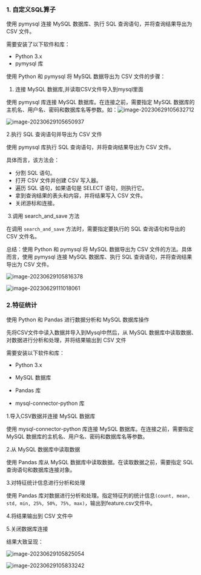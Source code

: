 ### 1. 自定义SQL算子

使用 pymysql 连接 MySQL 数据库、执行 SQL 查询语句，并将查询结果导出为 CSV 文件。

需要安装了以下软件和库：

- Python 3.x
- pymysql 库

使用 Python 和 pymysql 将 MySQL 数据导出为 CSV 文件的步骤：

1. 连接 MySQL 数据库,并读取CSV文件导入到mysql里面

使用 pymysql 库连接 MySQL 数据库。在连接之前，需要指定 MySQL 数据库的主机名、用户名、密码和数据库名等参数。如：![image-20230629105632712](C:\Users\86187\AppData\Roaming\Typora\typora-user-images\image-20230629105632712.png)

![image-20230629105650937](C:\Users\86187\AppData\Roaming\Typora\typora-user-images\image-20230629105650937.png)

   2.执行 SQL 查询语句并导出为 CSV 文件

使用 pymysql 库执行 SQL 查询语句，并将查询结果导出为 CSV 文件。

具体而言，该方法会：

- 分割 SQL 语句。
- 打开 CSV 文件并创建 CSV 写入器。
- 遍历 SQL 语句，如果语句是 SELECT 语句，则执行它。
- 拿到查询结果的表头和内容，并将结果写入 CSV 文件。
- 关闭游标和连接。

​	3.调用 search_and_save 方法

在调用 `search_and_save` 方法时，需要指定要执行的 SQL 查询语句和导出的 CSV 文件名。

总结：使用 Python 和 pymysql 将 MySQL 数据导出为 CSV 文件的方法。具体而言，使用 pymysql 连接 MySQL 数据库、执行 SQL 查询语句，并将查询结果导出为 CSV 文件。

![image-20230629105816378](C:\Users\86187\AppData\Roaming\Typora\typora-user-images\image-20230629105816378.png)

![image-20230629111018061](C:\Users\86187\AppData\Roaming\Typora\typora-user-images\image-20230629111018061.png)



### 2.特征统计

使用 Python 和 Pandas 进行数据分析和 MySQL 数据库操作

先将CSV文件中读入数据并导入到Mysql中然后，从 MySQL 数据库中读取数据、对数据进行分析和处理，并将结果输出到 CSV 文件

需要安装以下软件和库：

- Python 3.x

- MySQL 数据库

- Pandas 库

- mysql-connector-python 库

  

1.导入CSV数据并连接 MySQL 数据库

使用 mysql-connector-python 库连接 MySQL 数据库。在连接之前，需要指定 MySQL 数据库的主机名、用户名、密码和数据库名等参数。

2.从 MySQL 数据库中读取数据

使用 Pandas 库从 MySQL 数据库中读取数据。在读取数据之前，需要指定 SQL 查询语句和数据库连接对象。

3.对特征统计信息进行分析和处理

使用 Pandas 库对数据进行分析和处理。指定特征列的统计信息`(count, mean, std, min, 25%, 50%, 75%, max)`，输出到feature.csv文件中。

4.将结果输出到 CSV 文件中

5.关闭数据库连接

结果大致呈现：

![image-20230629105825054](C:\Users\86187\AppData\Roaming\Typora\typora-user-images\image-20230629105825054.png)

![image-20230629105833242](C:\Users\86187\AppData\Roaming\Typora\typora-user-images\image-20230629105833242.png)











